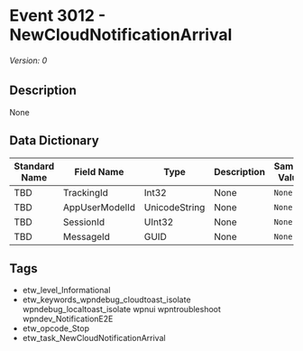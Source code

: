 # Event 3012 - NewCloudNotificationArrival
###### Version: 0

## Description
None

## Data Dictionary
|Standard Name|Field Name|Type|Description|Sample Value|
|---|---|---|---|---|
|TBD|TrackingId|Int32|None|`None`|
|TBD|AppUserModelId|UnicodeString|None|`None`|
|TBD|SessionId|UInt32|None|`None`|
|TBD|MessageId|GUID|None|`None`|

## Tags
* etw_level_Informational
* etw_keywords_wpndebug_cloudtoast_isolate wpndebug_localtoast_isolate wpnui wpntroubleshoot wpndev_NotificationE2E
* etw_opcode_Stop
* etw_task_NewCloudNotificationArrival
